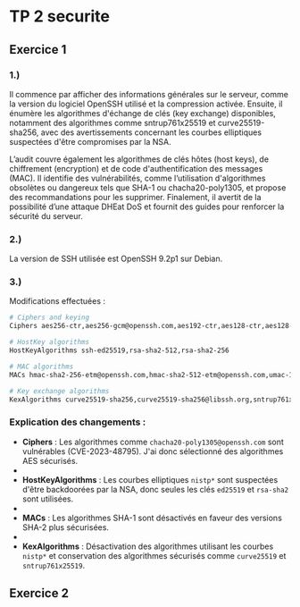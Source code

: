 # TP 2 securite

## Exercice 1

### 1.)

 Il commence par afficher des informations générales sur le serveur, comme la version du logiciel OpenSSH utilisé et la compression activée. Ensuite, il énumère les algorithmes d'échange de clés (key exchange) disponibles, notamment des algorithmes comme sntrup761x25519 et curve25519-sha256, avec des avertissements concernant les courbes elliptiques suspectées d'être compromises par la NSA. 

L’audit couvre également les algorithmes de clés hôtes (host keys), de chiffrement (encryption) et de code d'authentification des messages (MAC). Il identifie des vulnérabilités, comme l’utilisation d'algorithmes obsolètes ou dangereux tels que SHA-1 ou chacha20-poly1305, et propose des recommandations pour les supprimer. Finalement, il avertit de la possibilité d’une attaque DHEat DoS et fournit des guides pour renforcer la sécurité du serveur.

### 2.)

La version de SSH utilisée est OpenSSH 9.2p1 sur Debian.

### 3.)

Modifications effectuées :

```bash
# Ciphers and keying
Ciphers aes256-ctr,aes256-gcm@openssh.com,aes192-ctr,aes128-ctr,aes128-gcm@openssh.com

# HostKey algorithms
HostKeyAlgorithms ssh-ed25519,rsa-sha2-512,rsa-sha2-256

# MAC algorithms
MACs hmac-sha2-256-etm@openssh.com,hmac-sha2-512-etm@openssh.com,umac-128-etm@openssh.com

# Key exchange algorithms
KexAlgorithms curve25519-sha256,curve25519-sha256@libssh.org,sntrup761x25519-sha512@openssh.com,diffie-hellman-group16-sha512,diffie-hellman-group18-sha512
```

### Explication des changements :

- **Ciphers** : Les algorithmes comme `chacha20-poly1305@openssh.com` sont vulnérables (CVE-2023-48795). J'ai donc sélectionné des algorithmes AES sécurisés.
- 
- **HostKeyAlgorithms** : Les courbes elliptiques `nistp*` sont suspectées d'être backdoorées par la NSA, donc seules les clés `ed25519` et `rsa-sha2` sont utilisées.
- 
- **MACs** : Les algorithmes SHA-1 sont désactivés en faveur des versions SHA-2 plus sécurisées.
- 
- **KexAlgorithms** : Désactivation des algorithmes utilisant les courbes `nistp*` et conservation des algorithmes sécurisés comme `curve25519` et `sntrup761x25519`.

## Exercice 2



